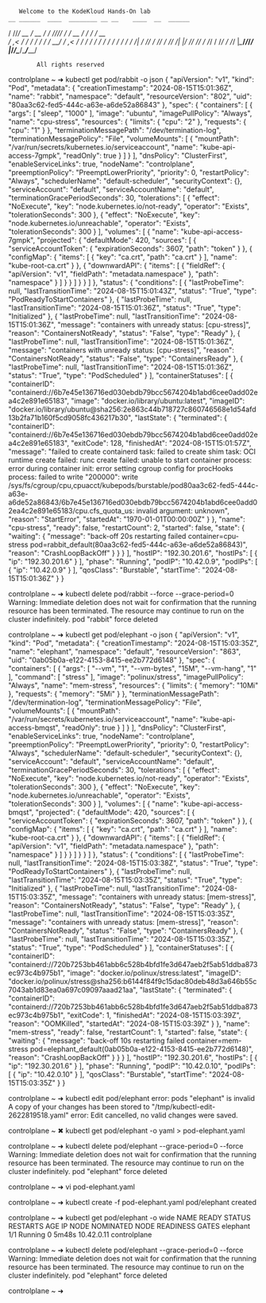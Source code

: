        Welcome to the KodeKloud Hands-On lab                                                                         
    __ ______  ____  ________ __ __    ____  __  ______ 
   / //_/ __ \/ __ \/ ____/ //_// /   / __ \/ / / / __ \
  / ,< / / / / / / / __/ / ,<  / /   / / / / / / / / / /
 / /| / /_/ / /_/ / /___/ /| |/ /___/ /_/ / /_/ / /_/ / 
/_/ |_\____/_____/_____/_/ |_/_____/\____/\____/_____/  
                                                        
            All rights reserved                                                                                      

controlplane ~ ➜  kubectl get pod/rabbit -o json
{
    "apiVersion": "v1",
    "kind": "Pod",
    "metadata": {
        "creationTimestamp": "2024-08-15T15:01:36Z",
        "name": "rabbit",
        "namespace": "default",
        "resourceVersion": "802",
        "uid": "80aa3c62-fed5-444c-a63e-a6de52a86843"
    },
    "spec": {
        "containers": [
            {
                "args": [
                    "sleep",
                    "1000"
                ],
                "image": "ubuntu",
                "imagePullPolicy": "Always",
                "name": "cpu-stress",
                "resources": {
                    "limits": {
                        "cpu": "2"
                    },
                    "requests": {
                        "cpu": "1"
                    }
                },
                "terminationMessagePath": "/dev/termination-log",
                "terminationMessagePolicy": "File",
                "volumeMounts": [
                    {
                        "mountPath": "/var/run/secrets/kubernetes.io/serviceaccount",
                        "name": "kube-api-access-7gmpk",
                        "readOnly": true
                    }
                ]
            }
        ],
        "dnsPolicy": "ClusterFirst",
        "enableServiceLinks": true,
        "nodeName": "controlplane",
        "preemptionPolicy": "PreemptLowerPriority",
        "priority": 0,
        "restartPolicy": "Always",
        "schedulerName": "default-scheduler",
        "securityContext": {},
        "serviceAccount": "default",
        "serviceAccountName": "default",
        "terminationGracePeriodSeconds": 30,
        "tolerations": [
            {
                "effect": "NoExecute",
                "key": "node.kubernetes.io/not-ready",
                "operator": "Exists",
                "tolerationSeconds": 300
            },
            {
                "effect": "NoExecute",
                "key": "node.kubernetes.io/unreachable",
                "operator": "Exists",
                "tolerationSeconds": 300
            }
        ],
        "volumes": [
            {
                "name": "kube-api-access-7gmpk",
                "projected": {
                    "defaultMode": 420,
                    "sources": [
                        {
                            "serviceAccountToken": {
                                "expirationSeconds": 3607,
                                "path": "token"
                            }
                        },
                        {
                            "configMap": {
                                "items": [
                                    {
                                        "key": "ca.crt",
                                        "path": "ca.crt"
                                    }
                                ],
                                "name": "kube-root-ca.crt"
                            }
                        },
                        {
                            "downwardAPI": {
                                "items": [
                                    {
                                        "fieldRef": {
                                            "apiVersion": "v1",
                                            "fieldPath": "metadata.namespace"
                                        },
                                        "path": "namespace"
                                    }
                                ]
                            }
                        }
                    ]
                }
            }
        ]
    },
    "status": {
        "conditions": [
            {
                "lastProbeTime": null,
                "lastTransitionTime": "2024-08-15T15:01:43Z",
                "status": "True",
                "type": "PodReadyToStartContainers"
            },
            {
                "lastProbeTime": null,
                "lastTransitionTime": "2024-08-15T15:01:36Z",
                "status": "True",
                "type": "Initialized"
            },
            {
                "lastProbeTime": null,
                "lastTransitionTime": "2024-08-15T15:01:36Z",
                "message": "containers with unready status: [cpu-stress]",
                "reason": "ContainersNotReady",
                "status": "False",
                "type": "Ready"
            },
            {
                "lastProbeTime": null,
                "lastTransitionTime": "2024-08-15T15:01:36Z",
                "message": "containers with unready status: [cpu-stress]",
                "reason": "ContainersNotReady",
                "status": "False",
                "type": "ContainersReady"
            },
            {
                "lastProbeTime": null,
                "lastTransitionTime": "2024-08-15T15:01:36Z",
                "status": "True",
                "type": "PodScheduled"
            }
        ],
        "containerStatuses": [
            {
                "containerID": "containerd://6b7e45e136716ed030ebdb79bcc5674204b1abd6cee0add02ea4c2e891e65183",
                "image": "docker.io/library/ubuntu:latest",
                "imageID": "docker.io/library/ubuntu@sha256:2e863c44b718727c860746568e1d54afd13b2fa71b160f5cd9058fc436217b30",
                "lastState": {
                    "terminated": {
                        "containerID": "containerd://6b7e45e136716ed030ebdb79bcc5674204b1abd6cee0add02ea4c2e891e65183",
                        "exitCode": 128,
                        "finishedAt": "2024-08-15T15:01:57Z",
                        "message": "failed to create containerd task: failed to create shim task: OCI runtime create failed: runc create failed: unable to start container process: error during container init: error setting cgroup config for procHooks process: failed to write \"200000\": write /sys/fs/cgroup/cpu,cpuacct/kubepods/burstable/pod80aa3c62-fed5-444c-a63e-a6de52a86843/6b7e45e136716ed030ebdb79bcc5674204b1abd6cee0add02ea4c2e891e65183/cpu.cfs_quota_us: invalid argument: unknown",
                        "reason": "StartError",
                        "startedAt": "1970-01-01T00:00:00Z"
                    }
                },
                "name": "cpu-stress",
                "ready": false,
                "restartCount": 2,
                "started": false,
                "state": {
                    "waiting": {
                        "message": "back-off 20s restarting failed container=cpu-stress pod=rabbit_default(80aa3c62-fed5-444c-a63e-a6de52a86843)",
                        "reason": "CrashLoopBackOff"
                    }
                }
            }
        ],
        "hostIP": "192.30.201.6",
        "hostIPs": [
            {
                "ip": "192.30.201.6"
            }
        ],
        "phase": "Running",
        "podIP": "10.42.0.9",
        "podIPs": [
            {
                "ip": "10.42.0.9"
            }
        ],
        "qosClass": "Burstable",
        "startTime": "2024-08-15T15:01:36Z"
    }
}

controlplane ~ ➜  kubectl delete pod/rabbit --force --grace-period=0
Warning: Immediate deletion does not wait for confirmation that the running resource has been terminated. The resource may continue to run on the cluster indefinitely.
pod "rabbit" force deleted

controlplane ~ ➜  kubectl get pod/elephant -o json
{
    "apiVersion": "v1",
    "kind": "Pod",
    "metadata": {
        "creationTimestamp": "2024-08-15T15:03:35Z",
        "name": "elephant",
        "namespace": "default",
        "resourceVersion": "863",
        "uid": "0ab05b0a-e122-4153-8415-ee2b772d6148"
    },
    "spec": {
        "containers": [
            {
                "args": [
                    "--vm",
                    "1",
                    "--vm-bytes",
                    "15M",
                    "--vm-hang",
                    "1"
                ],
                "command": [
                    "stress"
                ],
                "image": "polinux/stress",
                "imagePullPolicy": "Always",
                "name": "mem-stress",
                "resources": {
                    "limits": {
                        "memory": "10Mi"
                    },
                    "requests": {
                        "memory": "5Mi"
                    }
                },
                "terminationMessagePath": "/dev/termination-log",
                "terminationMessagePolicy": "File",
                "volumeMounts": [
                    {
                        "mountPath": "/var/run/secrets/kubernetes.io/serviceaccount",
                        "name": "kube-api-access-bmqst",
                        "readOnly": true
                    }
                ]
            }
        ],
        "dnsPolicy": "ClusterFirst",
        "enableServiceLinks": true,
        "nodeName": "controlplane",
        "preemptionPolicy": "PreemptLowerPriority",
        "priority": 0,
        "restartPolicy": "Always",
        "schedulerName": "default-scheduler",
        "securityContext": {},
        "serviceAccount": "default",
        "serviceAccountName": "default",
        "terminationGracePeriodSeconds": 30,
        "tolerations": [
            {
                "effect": "NoExecute",
                "key": "node.kubernetes.io/not-ready",
                "operator": "Exists",
                "tolerationSeconds": 300
            },
            {
                "effect": "NoExecute",
                "key": "node.kubernetes.io/unreachable",
                "operator": "Exists",
                "tolerationSeconds": 300
            }
        ],
        "volumes": [
            {
                "name": "kube-api-access-bmqst",
                "projected": {
                    "defaultMode": 420,
                    "sources": [
                        {
                            "serviceAccountToken": {
                                "expirationSeconds": 3607,
                                "path": "token"
                            }
                        },
                        {
                            "configMap": {
                                "items": [
                                    {
                                        "key": "ca.crt",
                                        "path": "ca.crt"
                                    }
                                ],
                                "name": "kube-root-ca.crt"
                            }
                        },
                        {
                            "downwardAPI": {
                                "items": [
                                    {
                                        "fieldRef": {
                                            "apiVersion": "v1",
                                            "fieldPath": "metadata.namespace"
                                        },
                                        "path": "namespace"
                                    }
                                ]
                            }
                        }
                    ]
                }
            }
        ]
    },
    "status": {
        "conditions": [
            {
                "lastProbeTime": null,
                "lastTransitionTime": "2024-08-15T15:03:38Z",
                "status": "True",
                "type": "PodReadyToStartContainers"
            },
            {
                "lastProbeTime": null,
                "lastTransitionTime": "2024-08-15T15:03:35Z",
                "status": "True",
                "type": "Initialized"
            },
            {
                "lastProbeTime": null,
                "lastTransitionTime": "2024-08-15T15:03:35Z",
                "message": "containers with unready status: [mem-stress]",
                "reason": "ContainersNotReady",
                "status": "False",
                "type": "Ready"
            },
            {
                "lastProbeTime": null,
                "lastTransitionTime": "2024-08-15T15:03:35Z",
                "message": "containers with unready status: [mem-stress]",
                "reason": "ContainersNotReady",
                "status": "False",
                "type": "ContainersReady"
            },
            {
                "lastProbeTime": null,
                "lastTransitionTime": "2024-08-15T15:03:35Z",
                "status": "True",
                "type": "PodScheduled"
            }
        ],
        "containerStatuses": [
            {
                "containerID": "containerd://720b7253bb461abb6c528b4bfd1fe3d647aeb2f5ab51ddba873ec973c4b975b1",
                "image": "docker.io/polinux/stress:latest",
                "imageID": "docker.io/polinux/stress@sha256:b6144f84f9c15dac80deb48d3a646b55c7043ab1d83ea0a697c09097aaad21aa",
                "lastState": {
                    "terminated": {
                        "containerID": "containerd://720b7253bb461abb6c528b4bfd1fe3d647aeb2f5ab51ddba873ec973c4b975b1",
                        "exitCode": 1,
                        "finishedAt": "2024-08-15T15:03:39Z",
                        "reason": "OOMKilled",
                        "startedAt": "2024-08-15T15:03:39Z"
                    }
                },
                "name": "mem-stress",
                "ready": false,
                "restartCount": 1,
                "started": false,
                "state": {
                    "waiting": {
                        "message": "back-off 10s restarting failed container=mem-stress pod=elephant_default(0ab05b0a-e122-4153-8415-ee2b772d6148)",
                        "reason": "CrashLoopBackOff"
                    }
                }
            }
        ],
        "hostIP": "192.30.201.6",
        "hostIPs": [
            {
                "ip": "192.30.201.6"
            }
        ],
        "phase": "Running",
        "podIP": "10.42.0.10",
        "podIPs": [
            {
                "ip": "10.42.0.10"
            }
        ],
        "qosClass": "Burstable",
        "startTime": "2024-08-15T15:03:35Z"
    }
}

controlplane ~ ➜  kubectl edit pod/elephant
error: pods "elephant" is invalid
A copy of your changes has been stored to "/tmp/kubectl-edit-2622819518.yaml"
error: Edit cancelled, no valid changes were saved.

controlplane ~ ✖ kubectl get  pod/elephant -o yaml > pod-elephant.yaml

controlplane ~ ➜  kubectl delete pod/elephant --grace-period=0 --force
Warning: Immediate deletion does not wait for confirmation that the running resource has been terminated. The resource may continue to run on the cluster indefinitely.
pod "elephant" force deleted

controlplane ~ ➜  vi pod-elephant.yaml

controlplane ~ ➜  kubectl create -f pod-elephant.yaml
pod/elephant created

controlplane ~ ➜  kubectl get pod/elephant -o wide
NAME       READY   STATUS    RESTARTS   AGE     IP           NODE           NOMINATED NODE   READINESS GATES
elephant   1/1     Running   0          5m48s   10.42.0.11   controlplane   <none>           <none>

controlplane ~ ➜  kubectl delete pod/elephant --grace-period=0 --force
Warning: Immediate deletion does not wait for confirmation that the running resource has been terminated. The resource may continue to run on the cluster indefinitely.
pod "elephant" force deleted

controlplane ~ ➜  
